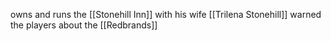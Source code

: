 
owns and runs the [[Stonehill Inn]] with his wife [[Trilena Stonehill]]  warned the players about the [[Redbrands]]